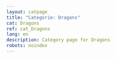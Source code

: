 ```yaml
---
layout: catpage
title: "Categorie: Dragons"
cat: Dragons
ref: cat_Dragons
lang: en
description: Category page for Dragons
robots: noindex
---
```


